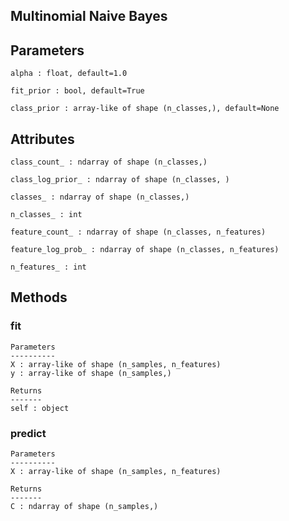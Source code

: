 ## Multinomial Naive Bayes

  Parameters
  ----------
    alpha : float, default=1.0

    fit_prior : bool, default=True

    class_prior : array-like of shape (n_classes,), default=None

  Attributes
  ----------
    class_count_ : ndarray of shape (n_classes,)

    class_log_prior_ : ndarray of shape (n_classes, )

    classes_ : ndarray of shape (n_classes,)

    n_classes_ : int

    feature_count_ : ndarray of shape (n_classes, n_features)

    feature_log_prob_ : ndarray of shape (n_classes, n_features)

    n_features_ : int
    
   Methods
   -------
   
   ### fit 
    Parameters
    ----------
    X : array-like of shape (n_samples, n_features)
    y : array-like of shape (n_samples,)

    Returns
    -------
    self : object
      
  ### predict
    Parameters
    ----------
    X : array-like of shape (n_samples, n_features)

    Returns
    -------
    C : ndarray of shape (n_samples,)
